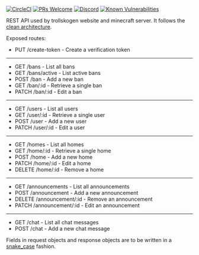 [![CircleCI](https://img.shields.io/circleci/build/github/hornta/trollskogen-api)](https://circleci.com/gh/hornta/trollskogen-api) [![PRs Welcome](https://img.shields.io/badge/PRs-welcome-brightgreen.svg?style=flat)](http://makeapullrequest.com) [![Discord](https://img.shields.io/discord/540217517164068922)](http://discord.gg/wPxz8pD) [![Known Vulnerabilities](https://snyk.io/test/github/hornta/trollskogen-api/badge.svg)](https://snyk.io/test/github/hornta/trollskogen-api)

REST API used by trollskogen website and minecraft server. It follows the [clean architecture](https://blog.cleancoder.com/uncle-bob/2012/08/13/the-clean-architecture.html).

Exposed routes:
* PUT /create-token - Create a verification token
---
* GET /bans - List all bans
* GET /bans/active - List active bans
* POST /ban - Add a new ban
* GET /ban/:id - Retrieve a single ban
* PATCH /ban/:id - Edit a ban
---
* GET /users - List all users
* GET /user/:id - Retrieve a single user
* POST /user - Add a new user
* PATCH /user/:id - Edit a user
---
* GET /homes - List all homes
* GET /home/:id - Retrieve a single home
* POST /home - Add a new home
* PATCH /home/:id - Edit a home
* DELETE /home/:id - Remove a home
---
* GET /announcements - List all announcements
* POST /announcement - Add a new announcement
* DELETE /announcement/:id - Remove an announcement
* PATCH /announcement/:id - Edit an announcement
---
* GET /chat - List all chat messages
* POST /chat - Add a new chat message


Fields in request objects and response objects are to be written in a [snake_case](https://en.wikipedia.org/wiki/Snake_case) fashion.
